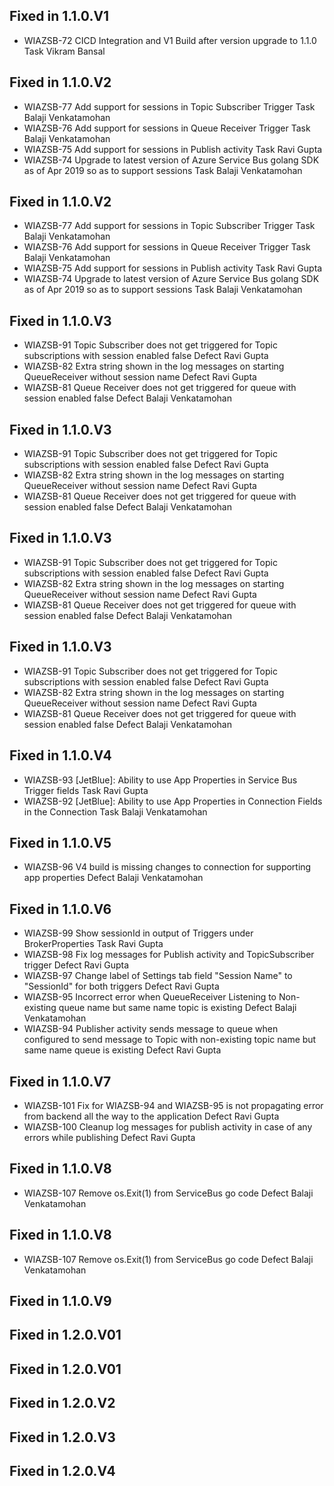 
## Fixed in 1.1.0.V1

* WIAZSB-72 CICD Integration and V1 Build after version upgrade to 1.1.0 Task Vikram Bansal

## Fixed in 1.1.0.V2

* WIAZSB-77 Add support for sessions in Topic Subscriber Trigger Task Balaji Venkatamohan
* WIAZSB-76 Add support for sessions in Queue Receiver Trigger Task Balaji Venkatamohan
* WIAZSB-75 Add support for sessions in Publish activity Task Ravi Gupta
* WIAZSB-74 Upgrade to latest version of Azure Service Bus golang SDK as of Apr 2019 so as to support sessions Task Balaji Venkatamohan

## Fixed in 1.1.0.V2

* WIAZSB-77 Add support for sessions in Topic Subscriber Trigger Task Balaji Venkatamohan
* WIAZSB-76 Add support for sessions in Queue Receiver Trigger Task Balaji Venkatamohan
* WIAZSB-75 Add support for sessions in Publish activity Task Ravi Gupta
* WIAZSB-74 Upgrade to latest version of Azure Service Bus golang SDK as of Apr 2019 so as to support sessions Task Balaji Venkatamohan

## Fixed in 1.1.0.V3

* WIAZSB-91 Topic Subscriber does not get triggered for Topic subscriptions with session enabled false Defect Ravi Gupta
* WIAZSB-82 Extra string shown in the log messages on starting QueueReceiver without session name Defect Ravi Gupta
* WIAZSB-81 Queue Receiver does not get triggered for queue with session enabled false Defect Balaji Venkatamohan

## Fixed in 1.1.0.V3

* WIAZSB-91 Topic Subscriber does not get triggered for Topic subscriptions with session enabled false Defect Ravi Gupta
* WIAZSB-82 Extra string shown in the log messages on starting QueueReceiver without session name Defect Ravi Gupta
* WIAZSB-81 Queue Receiver does not get triggered for queue with session enabled false Defect Balaji Venkatamohan

## Fixed in 1.1.0.V3

* WIAZSB-91 Topic Subscriber does not get triggered for Topic subscriptions with session enabled false Defect Ravi Gupta
* WIAZSB-82 Extra string shown in the log messages on starting QueueReceiver without session name Defect Ravi Gupta
* WIAZSB-81 Queue Receiver does not get triggered for queue with session enabled false Defect Balaji Venkatamohan

## Fixed in 1.1.0.V3

* WIAZSB-91 Topic Subscriber does not get triggered for Topic subscriptions with session enabled false Defect Ravi Gupta
* WIAZSB-82 Extra string shown in the log messages on starting QueueReceiver without session name Defect Ravi Gupta
* WIAZSB-81 Queue Receiver does not get triggered for queue with session enabled false Defect Balaji Venkatamohan

## Fixed in 1.1.0.V4

* WIAZSB-93 [JetBlue]: Ability to use App Properties in Service Bus Trigger fields Task Ravi Gupta
* WIAZSB-92 [JetBlue]: Ability to use App Properties in Connection Fields in the Connection Task Balaji Venkatamohan

## Fixed in 1.1.0.V5

* WIAZSB-96 V4 build is missing changes to connection for supporting app properties Defect Balaji Venkatamohan

## Fixed in 1.1.0.V6

* WIAZSB-99 Show sessionId in output of Triggers under BrokerProperties Task Ravi Gupta
* WIAZSB-98 Fix log messages for Publish activity and TopicSubscriber trigger Defect Ravi Gupta
* WIAZSB-97 Change label of Settings tab field "Session Name" to "SessionId" for both triggers Defect Ravi Gupta
* WIAZSB-95 Incorrect error when QueueReceiver Listening to Non-existing queue name but same name topic is existing Defect Balaji Venkatamohan
* WIAZSB-94 Publisher activity sends message to queue when configured to send message to Topic with non-existing topic name but same name queue is existing Defect Ravi Gupta

## Fixed in 1.1.0.V7

* WIAZSB-101 Fix for WIAZSB-94 and WIAZSB-95 is not propagating error from backend all the way to the application Defect Ravi Gupta
* WIAZSB-100 Cleanup log messages for publish activity in case of any errors while publishing Defect Ravi Gupta

## Fixed in 1.1.0.V8

* WIAZSB-107 Remove os.Exit(1) from ServiceBus go code Defect Balaji Venkatamohan

## Fixed in 1.1.0.V8

* WIAZSB-107 Remove os.Exit(1) from ServiceBus go code Defect Balaji Venkatamohan

## Fixed in 1.1.0.V9


## Fixed in 1.2.0.V01


## Fixed in 1.2.0.V01


## Fixed in 1.2.0.V2


## Fixed in 1.2.0.V3


## Fixed in 1.2.0.V4

